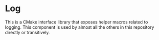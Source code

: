 # Log

This is a CMake interface library that exposes helper macros related to logging. This component is used by almost all
the others in this repository directly or transitively.
